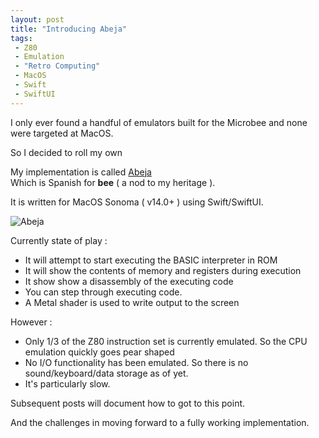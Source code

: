 ```yaml
---
layout: post
title: "Introducing Abeja"
tags:
 - Z80
 - Emulation
 - "Retro Computing"
 - MacOS
 - Swift
 - SwiftUI
---
```


I only ever found a handful of emulators built for the Microbee and none were targeted at MacOS.

So I decided to roll my own

My implementation is called [Abeja](https://github.com/fatherdougalmaguire/Abeja "Abeja GitHub repository")  
Which is Spanish for **bee** ( a nod to my heritage ).

It is written for MacOS Sonoma ( v14.0+ ) using Swift/SwiftUI.

![Abeja](/assets/images/abeja-0.195.png)

Currently state of play : 

- It will attempt to start executing the BASIC interpreter in ROM
- It will show the contents of memory and registers during execution
- It show show a disassembly of the executing code
- You can step through executing code.
- A Metal shader is used to write output to the screen

However : 

- Only 1/3 of the Z80 instruction set is currently emulated.  So the CPU emulation quickly goes pear shaped
- No I/O functionality has been emulated. So there is no sound/keyboard/data storage as of yet.
- It's particularly slow.

Subsequent posts will document how to got to this point.

And the challenges in moving forward to a fully working implementation.





 
